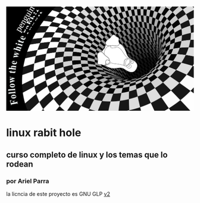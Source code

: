 ![bg](rabithole.png)
# linux rabit hole
## curso completo de linux y los temas que lo rodean
### por Ariel Parra
la licncia de este proyecto es GNU GLP [v2](https://www.gnu.org/licenses/old-licenses/gpl-2.0.html)
